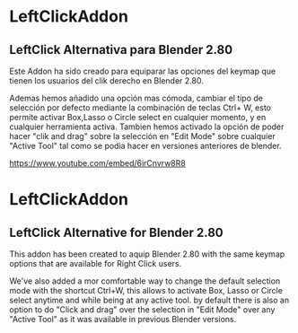 # LeftClickAddon
LeftClick Alternativa para Blender 2.80
----------------------------------------
Este Addon ha sido creado para equiparar las opciones del keymap que tienen los usuarios del clik derecho en Blender 2.80.

Ademas hemos añadido una opción mas cómoda, cambiar el tipo de selección por defecto mediante la combinación de teclas Ctrl+ W, esto permite activar Box,Lasso o Circle select en cualquier momento, y en cualquier herramienta activa. 
Tambien hemos activado la opción de poder hacer "clik and drag" sobre la selección en "Edit Mode" sobre cualquier "Active Tool" tal como se podia hacer en versiones anteriores de blender.

https://www.youtube.com/embed/6irCnvrw8R8 

# LeftClickAddon
LeftClick Alternative for Blender 2.80
----------------------------------------
This addon has been created to aquip Blender 2.80 with the same keymap options that are available for Right Click users.

We've also added a mor comfortable way to change the default selection mode with the shortcut Ctrl+W, this allows to activate Box, Lasso or Circle select anytime and while being at any active tool.
by default there is also an option to do "Click and drag" over the selection in "Edit Mode" over any "Active Tool" as it was available in previous Blender versions.
